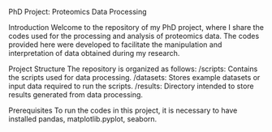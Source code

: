 PhD Project: Proteomics Data Processing

Introduction
Welcome to the repository of my PhD project, where I share the codes used for the processing and analysis of proteomics data. 
The codes provided here were developed to facilitate the manipulation and interpretation of data obtained during my research.

Project Structure
The repository is organized as follows:
/scripts: Contains the scripts used for data processing.
/datasets: Stores example datasets or input data required to run the scripts.
/results: Directory intended to store results generated from data processing.

Prerequisites
To run the codes in this project, it is necessary to have installed pandas, matplotlib.pyplot, seaborn.
